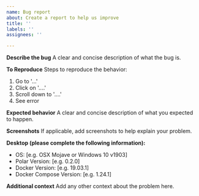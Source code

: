 ```yaml
---
name: Bug report
about: Create a report to help us improve
title: ''
labels: ''
assignees: ''

---
```


**Describe the bug**
A clear and concise description of what the bug is.

**To Reproduce**
Steps to reproduce the behavior:
1. Go to '...'
2. Click on '....'
3. Scroll down to '....'
4. See error

**Expected behavior**
A clear and concise description of what you expected to happen.

**Screenshots**
If applicable, add screenshots to help explain your problem.

**Desktop (please complete the following information):**
- OS: [e.g. OSX Mojave or Windows 10 v1903]
- Polar Version: [e.g. 0.2.0]
- Docker Version: [e.g. 19.03.1]
- Docker Compose Version: [e.g. 1.24.1]

**Additional context**
Add any other context about the problem here.
